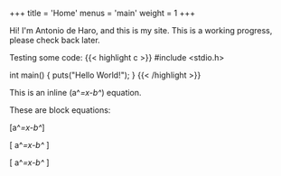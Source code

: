 +++
title = 'Home'
menus = 'main'
weight = 1
+++

Hi! I'm Antonio de Haro, and this is my site.
This is a working progress, please check back later.

Testing some code:
{{< highlight c >}}
#include <stdio.h>

int main() {
    puts("Hello World!");
}
{{< /highlight >}}

This is an inline \(a^*=x-b^*\) equation.

These are block equations:

\[a^*=x-b^*\]

\[ a^*=x-b^* \]

\[
a^*=x-b^*
\]
